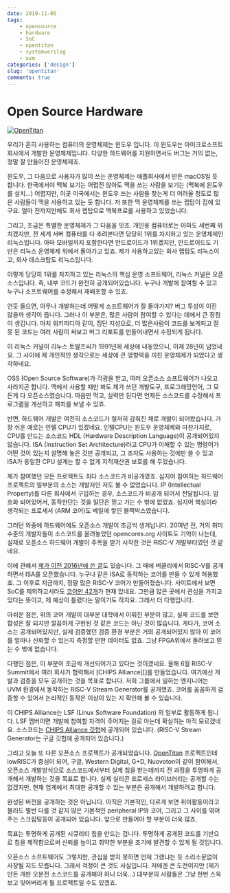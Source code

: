 ```yaml
---
date: 2019-11-05
tags:
    - opensource
    - hardware
    - SoC
    - opentitan
    - systemverilog
    - uvm
categories: ['design']
slug: 'opentitan'
comments: true
---
```


# Open Source Hardware

[![OpenTitan](../../../media/page/article/opentitan/opentitan-logo.png)](https://opentitan.org)

우리가 흔히 사용하는 컴퓨터의 운영체제는 윈도우 입니다. 이 윈도우는
마이크로소프트 회사에서 개발한 운영체제입니다. 다양한 하드웨어를 지원하면서도
버그는 거의 없는, 정말 잘 만들어진 운영체제죠.

윈도우, 그 다음으로 사용자가 많이 쓰는 운영체제는 애플회사에서 만든 macOS일 듯
합니다. 한국에서야 맥북 보기는 어렵진 않아도 맥을 쓰는 사람을 보기는 (맥북에
윈도우를 설치...) 어렵지만, 이곳 미국에서는 윈도우 쓰는 사람들 찾는게 더 어려울
정도로 많은 사람들이 맥을 사용하고 있는 듯 합니다. 저 또한 맥 운영체제를 쓰는
랩탑이 집에 있구요. 얼마 전까지만해도 회사 랩탑으로 맥북프로를 사용하고
있었습니다.

그리고, 조금은 특별한 운영체제가 그 다음을 잇죠. 개인용 컴퓨터로는 아마도 세번째
위치겠지만, 전 세계 서버 컴퓨터를 다 추려본다면 당당히 1위를 차지하고 있는
운영체제인 리눅스입니다. 아마 모바일까지 포함한다면 안드로이드가 1위겠지만,
안드로이드도 기반은 리눅스 운영체제 위에서 돌아가고 있죠. 제가 사용하고있는 회사
랩탑도 리눅스이고, 회사 데스크탑도 리눅스입니다.

이렇게 당당히 1위를 차지하고 있는 리눅스의 핵심 운영 소프트웨어, 리눅스 커널은
오픈소스입니다. 즉, 내부 코드가 완전히 공개되어있습니다. 누구나 개발에 참여할 수
있고 누구나 소프트웨어를 수정해서 재배포할 수 있죠.

언듯 들으면, 아무나 개발하는데 어떻게 소프트웨어가 잘 돌아가지? 버그 투성이 이진
않을까 생각이 듭니다. 그러나 이 부분은, 많은 사람이 참여할 수 있다는 데에서 큰
장점이 생깁니다. 마치 위키피디아 같이, 집단 지성으로, 더 많은사람이 코드를
보게되고 잘못 된 코드는 여러 사람이 써보고 버그 리포트를 만들어내면서 수정되게
됩니다.

이 리눅스 커널이 리누스 토발즈씨가 1991년에 세상에 내놓았으니, 이제 28년이
넘었네요. 그 사이에 제 개인적인 생각으로는 세상에 큰 영향력을 끼친 운영체제가
되었다고 생각하네요.

OSS (Open Source Software)가 각광을 받고, 여러 오픈소스 소프트웨어가 나오고
사라지곤 합니다. 맥에서 사용할 때만 봐도 제가 쓰던 개발도구, 프로그래밍언어, 그
모든게 다 오픈소스였습니다. 마음만 먹고, 실력만 된다면 언제든 소스코드를
수정해서 프로그램을 개선하고 패치를 보낼 수 있죠.

반면, 하드웨어 개발은 여전히 소스코드가 철저히 감춰진 채로 개발이 되어왔습니다.
가장 쉬운 예로는 인텔 CPU가 있겠네요. 인텔CPU는 윈도우 운영체제와 마찬가지로,
CPU를 만드는 소스코드 HDL (Hardware Description Language)이 공개되어있지
않습니다. ISA (Instruction Set Architecture)라고 CPU가 이해할 수 있는 명령어가
어떤 것이 있는지 설명해 놓은 것만 공개되고, 그 조차도 사용하는 것에만 쓸 수 있고
ISA가 동일한 CPU 설계는 할 수 없게 지적재산권 보호를 해 두었습니다.

제가 참여했던 모든 프로젝트도 죄다 소스코드가 비공개였죠. 심지어 참여하는
하드웨어 프로젝트의 일부분의 소스는 개발자인 저도 볼 수 없었습니다. IP
(Intellectual Property)를 다른 회사에서 구입하는 경우, 소스코드가 비공개 되어서
전달됩니다. 암호화 되어있어서, 동작한단는 것을 일단은 믿고 가는 수 밖에 없었죠.
심지어 핵심이라 생각되는 프로세서 (ARM 코어)도 베일에 쌓인 블랙박스였습니다.

그러던 와중에 하드웨어에도 오픈소스 개발이 조금씩 생겨납니다. 20여년 전, 거의
취미수준의 개발자들이 소스코드를 올려놓았던 opencores.org 사이트도 기억이
나는데, 실제로 오픈소스 하드웨어 개발이 주목을 받기 시작한 것은 RISC-V
개발부터였던 것 같네요.

이에 관해서 [제가 이전 2016년에 쓴 글](../../../article/risc-v-mainstream.md)도
있습니다. 그 때에 버클리에서 RISC-V를 공개하면서 ISA를 오픈했습니다. 누구나 같은
ISA로 동작하는 코어를 만들 수 있게 허용했죠. 그 이후로 지금까지, 정말 많은
RISC-V 코어가 만들어졌습니다. 사이트에서 보면 SoC를 제외하고서라도 [코어만
42개](https://riscv.org/risc-v-cores/)가 현재 있네요. 그만큼 많은 곳에서 관심을
가지고 있다는 뜻이고, 제 예상이 틀렸다는 말이기도 하지요. 그래서 더 다행입니다.

아쉬운 점은, 위의 코어 개발이 대부분 대학에서 이뤄진 부분이 많고, 실제 코드를
보면 합성은 잘 되지만 깔끔하게 구현된 것 같은 코드는 아닌 것이 많습니다. 게다가,
코어 소스는 공개되어있지만, 실제 검증했던 검증 환경 부분은 거의 공개되어있지
않아 이 코어를 얼마나 신뢰할 수 있는지 측정할 만한 데이터도 없죠. 그냥
FPGA위에서 돌려보고 믿는 수 밖에 없습니다.

다행인 점은, 이 부분이 조금씩 개선되어가고 있다는 것이겠네요. 올해 6월 RISC-V
Summit에서 여러 회사가 협력해서 [CHIPS Alliance][]를 만들었습니다. 여기에선
개발과 검증을 모두 공개하는 것을 목표로 합니다. 저희 그룹에서 일하는 엔지니어는
UVM 환경에서 동작하는 RISC-V Stream Generator를 공개했죠. 코어를 꼼꼼하게 검증할
수 있어서 논리적인 동작은 이상이 있는 지 확인해 볼 수 있습니다.

이 CHIPS Alliance는 LSF (Linux Software Foundation) 의 일부로 활동하게 됩니다.
LSF 멤버이면 개발에 참여할 자격이 주어지는 걸로 아는데 확실히는 아직 모르겠네요.
소스코드는 [CHIPS Alliance 깃헙](https://github.com/chipsalliance)에 공개되어
있습니다. (RISC-V Stream Generator는 구글 깃헙에 공개되어 있습니다.)

그리고 오늘 또 다른 오픈소스 프로젝트가 공개되었습니다.
[OpenTitan](https://opentitan.org) 프로젝트인데 lowRISC가 중심이 되어, 구글,
Western Digital, G+D, Nuovoton이 같이 참여해서, 오픈소스 개발방식으로
소스코드에서부터 실제 칩을 받는데까지 전 과정을 투명하게 공개해서 개발하는 것을
목표로 합니다. 실제 실리콘 프로세스 라이브러리는 공개할 수는 없겠지만, 현재
업계에서 최대한 공개할 수 있는 부분은 공개해서 개발하려고 합니다.

완성된 버전을 공개하는 것은 아닙니다. 아직은 기본적인, 다르게 보면
취미활동이라고 불러도 별반 다를 것 같지 않은 기본적인 peripheral IP와 코어,
그리고 그 사이를 엮어주는 스크립팅등이 공개되어 있습니다. 앞으로 만들어야 할
부분이 더욱 많죠.

목표는 투명하게 공개된 시큐리티 칩을 만드는 겁니다. 투명하게 공개된 코드를
기반으로 칩을 제작함으로써 신뢰를 높이고 취약한 부분을 조기에 발견할 수 있게 될
것입니다.

오픈소스 소프트웨어도 그렇지만, 관심을 받지 못하면 언제 그랬냐는 듯 소리소문없이
사장될 지도 모릅니다. 그래서 걱정이 큰 것도 사실입니다. 저에겐 큰 도전이지만
(제가 만든 개판 오분전 소스코드를 공개해야 하니 더욱...) 대부분의 사람들은 그냥
한번 스윽 보고 잊어버리게 될 프로젝트일 수도 있겠죠.
